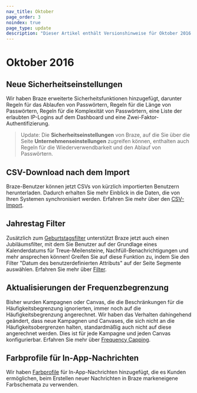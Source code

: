 ```yaml
---
nav_title: Oktober
page_order: 3
noindex: true
page_type: update
description: "Dieser Artikel enthält Versionshinweise für Oktober 2016."
---
```


# Oktober 2016

## Neue Sicherheitseinstellungen
Wir haben Braze erweiterte Sicherheitsfunktionen hinzugefügt, darunter Regeln für das Ablaufen von Passwörtern, Regeln für die Länge von Passwörtern, Regeln für die Komplexität von Passwörtern, eine Liste der erlaubten IP-Logins auf dem Dashboard und eine Zwei-Faktor-Authentifizierung.

> Update: Die **Sicherheitseinstellungen** von Braze, auf die Sie über die Seite **Unternehmenseinstellungen** zugreifen können, enthalten auch Regeln für die Wiederverwendbarkeit und den Ablauf von Passwörtern.

## CSV-Download nach dem Import
Braze-Benutzer können jetzt CSVs von kürzlich importierten Benutzern herunterladen. Dadurch erhalten Sie mehr Einblick in die Daten, die von Ihren Systemen synchronisiert werden. Erfahren Sie mehr über den [CSV-Import]({{site.baseurl}}/user_guide/data_and_analytics/user_data_collection/user_import/).

## Jahrestag Filter
Zusätzlich zum [Geburtstagsfilter]({{site.baseurl}}/user_guide/Engagement_Tools/Segments/Segmentation_Filters/) unterstützt Braze jetzt auch einen Jubiläumsfilter, mit dem Sie Benutzer auf der Grundlage eines Kalenderdatums für Treue-Meilensteine, Nachfüll-Benachrichtigungen und mehr ansprechen können! Greifen Sie auf diese Funktion zu, indem Sie den Filter "Datum des benutzerdefinierten Attributs" auf der Seite Segmente auswählen. Erfahren Sie mehr über [Filter]({{site.baseurl}}/user_guide/engagement_tools/segments/segmentation_filters/#segmentation-filters).

## Aktualisierungen der Frequenzbegrenzung
Bisher wurden Kampagnen oder Canvas, die die Beschränkungen für die Häufigkeitsbegrenzung ignorierten, immer noch auf die Häufigkeitsbegrenzung angerechnet. Wir haben das Verhalten dahingehend geändert, dass neue Kampagnen und Canvases, die sich nicht an die Häufigkeitsobergrenzen halten, standardmäßig auch nicht auf diese angerechnet werden. Dies ist für jede Kampagne und jeden Canvas konfigurierbar. Erfahren Sie mehr über [Frequency Capping]({{site.baseurl}}/user_guide/engagement_tools/campaigns/testing_and_more/rate-limiting/#frequency-capping).

## Farbprofile für In-App-Nachrichten
Wir haben [Farbprofile]({{site.baseurl}}/user_guide/message_building_by_channel/in-app_messages/customize/#color-profile) für In-App-Nachrichten hinzugefügt, die es Kunden ermöglichen, beim Erstellen neuer Nachrichten in Braze markeneigene Farbschemata zu verwenden.
